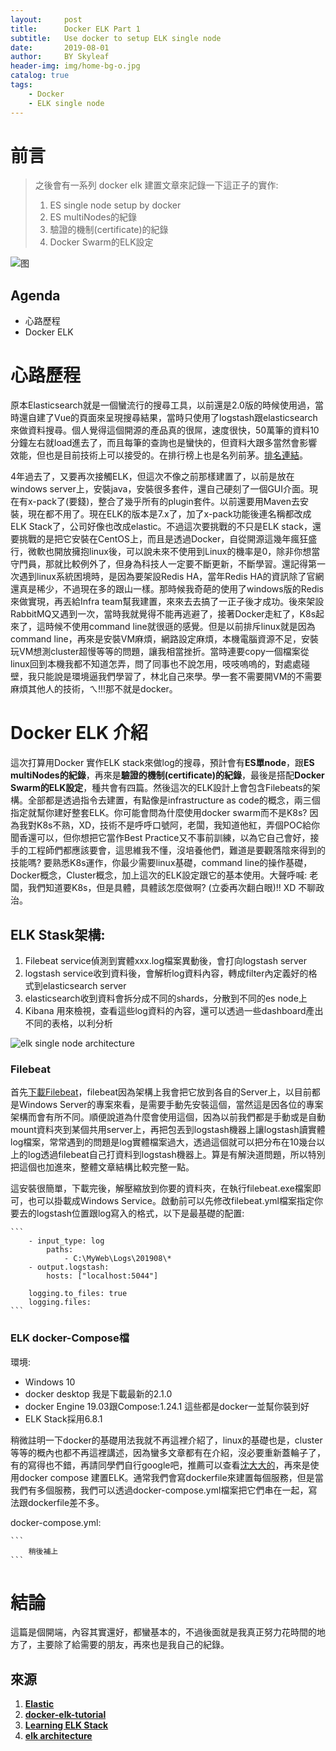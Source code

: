 ```yaml
---
layout:     post
title:      Docker ELK Part 1
subtitle:   Use docker to setup ELK single node
date:       2019-08-01
author:     BY Skyleaf
header-img: img/home-bg-o.jpg
catalog: true
tags:
    - Docker
    - ELK single node
---
```

# 前言

> 之後會有一系列 docker elk 建置文章來記錄一下這正子的實作: 
> 1. ES single node setup by docker
> 2. ES multiNodes的紀錄
> 3. 驗證的機制(certificate)的紀錄
> 4. Docker Swarm的ELK設定

![图](https://images.unsplash.com/photo-1564591167348-6a45f42dc223?ixlib=rb-1.2.1&ixid=eyJhcHBfaWQiOjEyMDd9&auto=format&fit=crop&w=100&q=80)

## Agenda

- 心路歷程
- Docker ELK

# 心路歷程

原本Elasticsearch就是一個蠻流行的搜尋工具，以前還是2.0版的時候使用過，當時還自建了Vue的頁面來呈現搜尋結果，當時只使用了logstash跟elasticsearch來做資料搜尋。個人覺得這個開源的產品真的很屌，速度很快，50萬筆的資料10分鐘左右就load進去了，而且每筆的查詢也是蠻快的，但資料大跟多當然會影響效能，但也是目前技術上可以接受的。在排行榜上也是名列前茅。[排名連結](https://db-engines.com/en/ranking/search+engine)。


4年過去了，又要再次接觸ELK，但這次不像之前那樣建置了，以前是放在windows server上，安裝java，安裝很多套件，還自己硬刻了一個GUI介面。現在有x-pack了(要錢)，整合了幾乎所有的plugin套件。以前還要用Maven去安裝，現在都不用了。現在ELK的版本是7.x了，加了x-pack功能後連名稱都改成ELK Stack了，公司好像也改成elastic。不過這次要挑戰的不只是ELK stack，還要挑戰的是把它安裝在CentOS上，而且是透過Docker，自從開源這幾年瘋狂盛行，微軟也開放擁抱linux後，可以說未來不使用到Linux的機率是0，除非你想當守門員，那就比較例外了，但身為科技人一定要不斷更新，不斷學習。還記得第一次遇到linux系統困境時，是因為要架設Redis HA，當年Redis HA的資訊除了官網還真是稀少，不過現在多的跟山一樣。那時候我奇葩的使用了windows版的Redis來做實現，再丟給Infra team幫我建置，來來去去搞了一正子後才成功。後來架設RabbitMQ又遇到一次，當時我就覺得不能再逃避了，接著Docker走紅了，K8s起來了，這時候不使用command line就很遜的感覺。但是以前排斥linux就是因為command line，再來是安裝VM麻煩，網路設定麻煩，本機電腦資源不足，安裝玩VM想測cluster超慢等等的問題，讓我相當挫折。當時連要copy一個檔案從linux回到本機我都不知道怎弄，問了同事也不說怎用，吱吱嗚嗚的，對處處碰壁，我只能說是環境逼我們學習了，林北自己來學。學一套不需要開VM的不需要麻煩其他人的技術，ㄟ!!!那不就是docker。

# Docker ELK 介紹

這次打算用Docker 實作ELK stack來做log的搜尋，預計會有**ES單node**，跟**ES multiNodes的紀錄**，再來是**驗證的機制(certificate)的紀錄**，最後是搭配**Docker Swarm的ELK設定**，種共會有四篇。然後這次的ELK設計上會包含Filebeats的架構。全部都是透過指令去建置，有點像是infrastructure as code的概念，兩三個指定就幫你建好整套ELK。你可能會問為什麼使用docker swarm而不是K8s? 因為我對K8s不熟，XD，技術不是呼呼口號阿，老闆，我知道他紅，弄個POC給你聞香還可以，但你想把它當作Best Practice又不事前訓練，以為它自己會好，接手的工程師們都應該要會，這思維我不懂，沒培養他們，難道是要觀落陰來得到的技能嗎? 要熟悉K8s運作，你最少需要linux基礎，command line的操作基礎，Docker概念，Cluster概念，加上這次的ELK設定跟它的基本使用。大聲呼喊: 老闆，我們知道要K8s，但是具體，具體該怎麼做啊? (立委再次翻白眼)!! XD 不聊政治。


## ELK Stask架構: 
1. Filebeat service偵測到實體xxx.log檔案異動後，會打向logstash server
2. logstash service收到資料後，會解析log資料內容，轉成filter內定義好的格式到elasticsearch server
3. elasticsearch收到資料會拆分成不同的shards，分散到不同的es node上
4. Kibana 用來檢視，查看這些log資料的內容，還可以透過一些dashboard產出不同的表格，以利分析


![elk single node architecture](https://i.imgur.com/K5poOPg.png)


### Filebeat

首先[下載Filebeat](https://www.elastic.co/downloads/)，filebeat因為架構上我會把它放到各自的Server上，以目前都是Windows Server的專案來看，是需要手動先安裝這個，當然這是因各位的專案架構而會有所不同。順便說道為什麼會使用這個，因為以前我們都是手動或是自動mount資料夾到某個共用server上，再把包丟到logstash機器上讓logstash讀實體log檔案，常常遇到的問題是log實體檔案過大，透過這個就可以把分布在10幾台以上的log透過filebeat自己打資料到logstash機器上。算是有解決道問題，所以特別把這個也加進來，整體文章結構比較完整一點。

這安裝很簡單，下載完後，解壓縮放到你要的資料夾，在執行filebeat.exe檔案即可，也可以掛載成Windows Service。啟動前可以先修改filebeat.yml檔案指定你要去的logstash位置跟log寫入的格式，以下是最基礎的配置:
    
    ```
        - input_type: log
            paths:
                - C:\MyWeb\Logs\201908\*
        - output.logstash:
            hosts: ["localhost:5044"]

        logging.to_files: true
        logging.files:
    ```


### ELK docker-Compose檔


環境: 

- Windows 10
- docker desktop 我是下載最新的2.1.0
- docker Engine 19.03跟Compose:1.24.1 這些都是docker一並幫你裝到好
- ELK Stack採用6.8.1

稍微註明一下docker的基礎用法我就不再這裡介紹了，linux的基礎也是，cluster等等的概內也都不再這裡講述，因為蠻多文章都有在介紹，沒必要重新蓋輪子了，有的寫得也不錯，再請同學們自行google吧，推薦可以查看[沈大大的](https://github.com/twtrubiks/docker-elk-tutorial)，再來是使用docker compose 建置ELK。通常我們會寫dockerfile來建置每個服務，但是當我們有多個服務，我們可以透過docker-compose.yml檔案把它們串在一起，寫法跟dockerfile差不多。


docker-compose.yml: 
        
    ```
        稍後補上
    ```





# 結論

這篇是個開端，內容其實還好，都蠻基本的，不過後面就是我真正努力花時間的地方了，主要除了給需要的朋友，再來也是我自己的紀錄。





## 來源

1. [**Elastic**](https://www.elastic.co/what-is/elk-stack)
2. [**docker-elk-tutorial**](https://github.com/twtrubiks/docker-elk-tutorial)
3. [**Learning ELK Stack**](https://www.amazon.com/Learning-ELK-Stack-Saurabh-Chhajed/dp/1785887157)
4. [**elk architecture**](https://www.atechref.com/blog/elk/elk-stack-architecture/)



